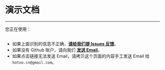 # 演示文档

---

您正在使用：

<pre id="detector-info"></pre>

* 如果上面识别的信息不正确，<a id="issues"
  href="https://github.com/hotoo/detector/issues/new"
  target="_blank"><strong>请给我们提 Issues 反馈</strong></a>。
* 如果没有 Github 账户，请向我们 <a id="email" href="mailto:hotoo.cn@gmail.com"
  target="_blank"><strong>发送 Email</strong></a>。
* 如果点击链接无法发送 Email，请拷贝这个页面的内容手工发送 Email 给 `hotoo.cn@gmail.com`。

<pre id="ua"></pre>

<div style="display:none;">
````javascript
require('jquery');
require('detector');
````
</div>

<script>
function isObject(obj){
  return Object.prototype.toString.call(obj) === "[object Object]";
}
function expandObject(obj){
  if(!isObject(obj)){return obj;}
  var s = '{';
  for(var k in obj){
    if(obj.hasOwnProperty(k)){
      s += k + ':' + typeof obj[k] + ',';
    }
  }
  s += '}';
  return s;
}

var $ = window['jquery']; // require('jquery');
var detector = window['detector']; // require('detector');

var OS_ALIAS = {
  // Windows.
  "windows/4.0":  "Windows 95",
  "windows/4.1": "Windows 98",
  "windows/4.9": "Windows ME",
  "windows/5.0":  "Windows 2000",
  "windows/5.1":  "Windows XP",
  "windows/5.2":  "Windows Server 2003",
  "windows/6.0":  "Windows Vista",
  "windows/6.1":  "Windows 7",
  "windows/6.2":  "Windows 8",
  "windows/6.3":  "Windows 8.1",
  // Mac OS X.
  "macosx/10.0": "Mac OS X Cheetah",
  "macosx/10.1": "Mac OS X Puma",
  "macosx/10.2": "Mac OS X Jaguar",
  "macosx/10.3": "Mac OS X Panther",
  "macosx/10.4": "Mac OS X Tiger",
  "macosx/10.5": "Mac OS X Leopard",
  "macosx/10.6": "Mac OS X Snow Leopard",
  "macosx/10.7": "Mac OS X Lion",
  "macosx/10.8": "Mac OS X Mountain Lion",
  "macosx/10.9": "Mac OS X Mavericks",
  "macosx/10.10": "Mac OS X Yosemite",
  "macosx/10.11": "Mac OS X El Capitan",
  // iOS.
  "ios/9.0": "iOS 9.0 (Monarch)",
  // Android.
  "android/1.5": "Android Cupcake",
  "android/1.6": "Android Doughnut",
  "android/2.0": "Android Eclair",
  "android/2.1": "Android Eclair",
  "android/2.2": "Android Froyo",
  "android/2.3": "Android Gingerbread",
  "android/3.0": "Android Honeycomb",
  "android/3.1": "Android Honeycomb",
  "android/3.2": "Android Honeycomb",
  "android/4.0": "Android Ice Cream Sandwich",
  "android/4.1": "Android JellyBean",
  "android/4.2": "Android JellyBean",
  "android/4.3": "Android JellyBean",
  "android/4.4": "Android KitKat"
};

var detectedInfo = [];
detectedInfo.push("* 硬件设备："+detector.device.name+" "+detector.device.fullVersion);
var osAlias = OS_ALIAS[detector.os.name+"/"+(detector.os.fullVersion.split(".").slice(0,2).join("."))] || "N/A";
detectedInfo.push("* 操作系统："+detector.os.name+" "+detector.os.fullVersion + " ("+osAlias+")");
detectedInfo.push("* 浏览器："+detector.browser.name+" "+detector.browser.fullVersion+
    (detector.browser.compatible ? "(" + String(detector.browser.fullMode) + " 兼容模式）" : ""));
detectedInfo.push("* 渲染引擎：" + detector.engine.name + " " + detector.engine.fullVersion +
    (detector.engine.compatible ? "(" + String(detector.engine.fullMode) + " 兼容模式）" : ""));

document.getElementById("detector-info").innerHTML = detectedInfo.join("<br />");

var ext;
if(!window.external){
  ext = "undefined";
}if(Object.prototype.toString.call(window.external)==="[object Object]"){
  ext = [];
  try{
    for(var k in window.external){
      ext.push(k+": "+typeof(window.external[k])+
        (window.external.hasOwnProperty(k)?"":"[prototype]"));
    }
  }catch(ex){window.console && console.log("1. "+k+":"+ex.message);}
  ext = "{"+ext.join(", ")+"}";
}else{
  ext = window.external +"["+typeof(window.external)+"]";
}
var info = {
  ua : navigator.userAgent,
  vendor : navigator.vendor,
  vendorSub : navigator.vendorSub,
  platform : navigator.platform,
  external : ext,
  appCodeName : navigator.appCodeName,
  appName : navigator.appName,
  appVersion : navigator.appVersion,
  product : navigator.product,
  productSub : navigator.productSub,
  screenWidth : screen.width,
  screenHeight : screen.height,
  colorDepth : screen.colorDepth,
  documentMode: document.documentMode,
  compatMode: document.compatMode
};

var a = [
  "| 字段 | 值 |",
  "|------|----|"
];
for(var k in info){
  if(!info.hasOwnProperty(k)){continue;}
  try{ // IE10 不支持此属性或方法。
    a.push("| "+k+" | "+String(info[k])+" |");
  }catch(ex){window.console && console.log("2. "+k+":"+ex.message);}
}

var detector_version = $("p.sidebar-version > a").text();

document.getElementById("ua").innerHTML =
  "detector 版本：" + detector_version + "<br /><br/>" +
  a.join("<br />");

document.getElementById("email").setAttribute("href",
  "mailto:hotoo.cn@gmail.com?subject=" +
    encodeURIComponent("Detector 识别信息") +
  "&body="+
  encodeURIComponent(
    "请修正我们识别错误的信息：\n\n"+
    "> 注：只需要修改识别错误的部分即可。\n\n"+
    detectedInfo.join("\n")+
    "\n\n=========================\n"+
    "自动识别的原始信息如下（请勿修改）：\n\n" +
    "detector 版本：" + detector_version + "\n\n" +
    a.join("\n")
  ));

document.getElementById("issues").href = "https://github.com/hotoo/detector/issues/new" +
    "?title=detector%20 识别信息"+
    "&body=" +
      encodeURIComponent(
        "请修正我们识别错误的信息：\n\n"+
        "> 注：只需要修改识别错误的部分即可。\n\n"+
        detectedInfo.join("\n") +
        "\n"+
        "\n=========================\n"+
        "自动识别的原始信息如下（请勿修改）：\n\n"+
        "detector 版本：" + detector_version + "\n\n" +
        detectedInfo.join("\n")+
        "\n\n"+
        a.join("\n")
      );
</script>
